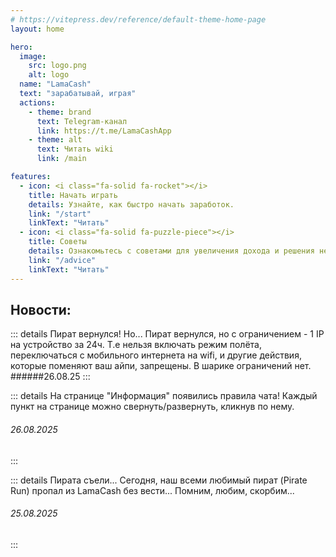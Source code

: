 ```yaml
---
# https://vitepress.dev/reference/default-theme-home-page
layout: home

hero:
  image:
    src: logo.png
    alt: logo
  name: "LamaCash"
  text: "зарабатывай, играя"
  actions:
    - theme: brand
      text: Telegram-канал
      link: https://t.me/LamaCashApp
    - theme: alt
      text: Читать wiki
      link: /main

features:
  - icon: <i class="fa-solid fa-rocket"></i>
    title: Начать играть
    details: Узнайте, как быстро начать заработок.
    link: "/start"
    linkText: "Читать"
  - icon: <i class="fa-solid fa-puzzle-piece"></i>
    title: Советы
    details: Ознакомьтесь с советами для увеличения дохода и решения неполадок.
    link: "/advice"
    linkText: "Читать"
---
```


## Новости:
::: details Пират вернулся! Но...
Пират вернулся, но с ограничением - 1 IP на устройство за 24ч.
Т.е нельзя включать режим полёта, переключаться с мобильного интернета на wifi, и другие действия, которые поменяют ваш айпи, запрещены. В шарике ограничений нет.
######26.08.25
:::

::: details На странице "Информация" появились правила чата!
Каждый пункт на странице можно свернуть/развернуть, кликнув по нему.
###### 26.08.2025
:::

::: details Пирата съели...
Сегодня, наш всеми любимый пират (Pirate Run) пропал из LamaCash без вести...
Помним, любим, скорбим...
###### 25.08.2025
:::

